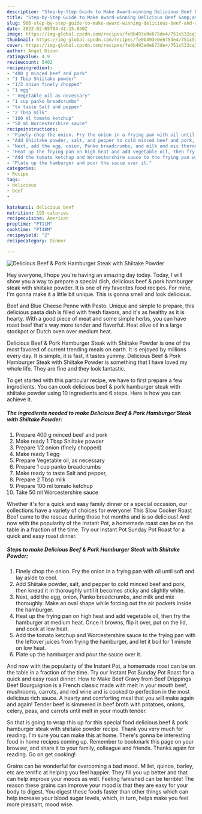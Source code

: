 ```yaml
---
description: "Step-by-Step Guide to Make Award-winning Delicious Beef &amp;amp; Pork Hamburger Steak with Shiitake Powder"
title: "Step-by-Step Guide to Make Award-winning Delicious Beef &amp;amp; Pork Hamburger Steak with Shiitake Powder"
slug: 966-step-by-step-guide-to-make-award-winning-delicious-beef-and-amp-pork-hamburger-steak-with-shiitake-powder
date: 2022-02-05T04:41:15.040Z
image: https://img-global.cpcdn.com/recipes/fe0b493e0e675de4/751x532cq70/delicious-beef-pork-hamburger-steak-with-shiitake-powder-recipe-main-photo.jpg
thumbnail: https://img-global.cpcdn.com/recipes/fe0b493e0e675de4/751x532cq70/delicious-beef-pork-hamburger-steak-with-shiitake-powder-recipe-main-photo.jpg
cover: https://img-global.cpcdn.com/recipes/fe0b493e0e675de4/751x532cq70/delicious-beef-pork-hamburger-steak-with-shiitake-powder-recipe-main-photo.jpg
author: Angel Dixon
ratingvalue: 4.9
reviewcount: 5402
recipeingredient:
- "400 g minced beef and pork"
- "1 Tbsp Shiitake powder"
- "1/2 onion finely chopped"
- "1 egg"
- " Vegetable oil as necessary"
- "1 cup panko breadcrumbs"
- "to taste Salt and pepper"
- "2 Tbsp milk"
- "100 ml tomato ketchup"
- "50 ml Worcestershire sauce"
recipeinstructions:
- "Finely chop the onion. Fry the onion in a frying pan with oil until soft and lay aside to cool."
- "Add Shiitake powder, salt, and pepper to cold minced beef and pork, then knead it in thoroughly until it becomes sticky and slightly white."
- "Next, add the egg, onion, Panko breadcrumbs, and milk and mix thoroughly. Make an oval shape while forcing out the air pockets inside the hamburger."
- "Heat up the frying pan on high heat and add vegetable oil, then fry the hamburger at medium heat. Once it browns, flip it over, put on the lid, and cook at low heat."
- "Add the tomato ketchup and Worcestershire sauce to the frying pan with the leftover juices from frying the hamburger, and let it boil for 1 minute on low heat."
- "Plate up the hamburger and pour the sauce over it."
categories:
- Recipe
tags:
- delicious
- beef
- 

katakunci: delicious beef  
nutrition: 195 calories
recipecuisine: American
preptime: "PT11M"
cooktime: "PT48M"
recipeyield: "2"
recipecategory: Dinner

---
```



![Delicious Beef &amp; Pork Hamburger Steak with Shiitake Powder](https://img-global.cpcdn.com/recipes/fe0b493e0e675de4/751x532cq70/delicious-beef-pork-hamburger-steak-with-shiitake-powder-recipe-main-photo.jpg)

Hey everyone, I hope you're having an amazing day today. Today, I will show you a way to prepare a special dish, delicious beef &amp; pork hamburger steak with shiitake powder. It is one of my favorites food recipes. For mine, I'm gonna make it a little bit unique. This is gonna smell and look delicious.

Beef and Blue Cheese Penne with Pesto. Unique and simple to prepare, this delicious pasta dish is filled with fresh flavors, and it&#39;s as healthy as it is hearty. With a good piece of meat and some simple herbs, you can have roast beef that&#39;s way more tender and flavorful. Heat olive oil in a large stockpot or Dutch oven over medium heat.

Delicious Beef &amp; Pork Hamburger Steak with Shiitake Powder is one of the most favored of current trending meals on earth. It is enjoyed by millions every day. It is simple, it is fast, it tastes yummy. Delicious Beef &amp; Pork Hamburger Steak with Shiitake Powder is something that I have loved my whole life. They are fine and they look fantastic.


To get started with this particular recipe, we have to first prepare a few ingredients. You can cook delicious beef &amp; pork hamburger steak with shiitake powder using 10 ingredients and 6 steps. Here is how you can achieve it.

<!--inarticleads1-->

##### The ingredients needed to make Delicious Beef &amp; Pork Hamburger Steak with Shiitake Powder:

1. Prepare 400 g minced beef and pork
1. Make ready 1 Tbsp Shiitake powder
1. Prepare 1/2 onion (finely chopped)
1. Make ready 1 egg
1. Prepare  Vegetable oil, as necessary
1. Prepare 1 cup panko breadcrumbs
1. Make ready to taste Salt and pepper,
1. Prepare 2 Tbsp milk
1. Prepare 100 ml tomato ketchup
1. Take 50 ml Worcestershire sauce


Whether it&#39;s for a quick and easy family dinner or a special occasion, our collections have a variety of choices for everyone! This Slow Cooker Roast Beef came to the rescue during those hot months and is so delicious! And now with the popularity of the Instant Pot, a homemade roast can be on the table in a fraction of the time. Try our Instant Pot Sunday Pot Roast for a quick and easy roast dinner. 

<!--inarticleads2-->

##### Steps to make Delicious Beef &amp; Pork Hamburger Steak with Shiitake Powder:

1. Finely chop the onion. Fry the onion in a frying pan with oil until soft and lay aside to cool.
1. Add Shiitake powder, salt, and pepper to cold minced beef and pork, then knead it in thoroughly until it becomes sticky and slightly white.
1. Next, add the egg, onion, Panko breadcrumbs, and milk and mix thoroughly. Make an oval shape while forcing out the air pockets inside the hamburger.
1. Heat up the frying pan on high heat and add vegetable oil, then fry the hamburger at medium heat. Once it browns, flip it over, put on the lid, and cook at low heat.
1. Add the tomato ketchup and Worcestershire sauce to the frying pan with the leftover juices from frying the hamburger, and let it boil for 1 minute on low heat.
1. Plate up the hamburger and pour the sauce over it.


And now with the popularity of the Instant Pot, a homemade roast can be on the table in a fraction of the time. Try our Instant Pot Sunday Pot Roast for a quick and easy roast dinner. How to Make Beef Gravy from Beef Drippings Beef Bourguignon is a French classic made with melt in your mouth beef, mushrooms, carrots, and red wine and is cooked to perfection in the most delicious rich sauce. A hearty and comforting meal that you will make again and again! Tender beef is simmered in beef broth with potatoes, onions, celery, peas, and carrots until melt in your mouth tender. 

So that is going to wrap this up for this special food delicious beef &amp; pork hamburger steak with shiitake powder recipe. Thank you very much for reading. I'm sure you can make this at home. There's gonna be interesting food in home recipes coming up. Remember to bookmark this page on your browser, and share it to your family, colleague and friends. Thanks again for reading. Go on get cooking!

Grains can be wonderful for overcoming a bad mood. Millet, quinoa, barley, etc are terrific at helping you feel happier. They fill you up better and that can help improve your moods as well. Feeling famished can be terrible! The reason these grains can improve your mood is that they are easy for your body to digest. You digest these foods faster than other things which can help increase your blood sugar levels, which, in turn, helps make you feel more pleasant, mood wise.

